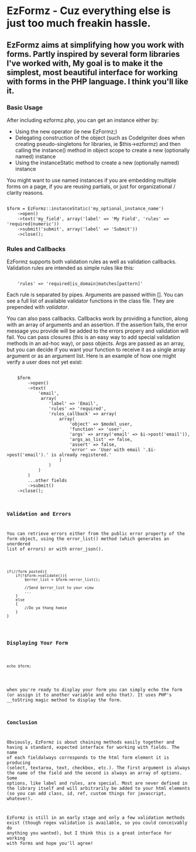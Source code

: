 # EzFormz - Cuz everything else is just too much freakin hassle.

## EzFormz aims at simplifying how you work with forms.  Partly inspired by several form libraries I've worked with, My goal is to make it the simplest, most beautiful interface for working with forms in the PHP language.  I think you'll like it.

### Basic Usage
After including ezformz.php, you can get an instance either by:
- Using the new operator (ie new EzFormz;)
- Delegating construction of the object (such as CodeIgniter does when creating pseudo-singletons for libraries, ie $this->ezformz) and then calling the instance() method in object scope to create a new (optionally named) instance
- Using the instanceStatic method to create a new (optionally named) instance

You might want to use named instances if you are embedding multiple forms on a page, if you are reusing partials, or just for organizational / clarity reasons.

<pre><code>
$form = EzFormz::instanceStatic('my_optional_instance_name')
	->open()
	->text('my_field', array('label' => 'My Field', 'rules' => 'required|numeric'))
	->submit('submit', array('label' => 'Submit'))
	->close();
</code></pre>

### Rules and Callbacks
EzFormz supports both validation rules as well as validation callbacks.  Validation rules are intended as simple rules like this:
<pre><code>
	'rules' => 'required|is_domain|matches[pattern]'
</code></pre>

Each rule is separated by pipes.  Arguments are passed within [].  You can see a full list of available validator functions in the class file.  They are prepended with _validator_.

You can also pass callbacks. Callbacks work by providing a function, along with an array of arguments and an assertion.  If the assertion fails, the error message you provide will be added to the errors propery and validation will fail. You can pass closures (this is an easy way to add special validation methods in an ad-hoc way), or pass objects.  Args are passed as an array, but you can decide if you want your function to receive it as a single array argument or as an argument list. Here is an example of how one might verify a user does not yet exist:
<pre><code>
	$form
    	->open()
        ->text(
        	'email',
             array(
             	'label' => 'Email',
                'rules' => 'required',
                'rules_callback' => array(
                	array(
                    	'object' => $model_user,
                        'function' => 'user',
                        'args' => array('email' => $i->post('email')),
                        'args_as_list' => false,
                        'assert' => false,
                        'error' => 'User with email '.$i->post('email').' is already registered.'
                    )
                )
			)
		)
		...other fields
		->submit()
	->close();
</code</pre>

### Validation and Errors
You can retrieve errors either from the public error property of the form object, using the error_list() method (which generates an unordered list of errors) or with error_json().
<pre><code>
if(//form posted){
	if(!$form->validate()){
		$error_list = $form->error_list();

		//Send $error_list to your view
		...
	}
	else
	{
		//Do ya thang homie
	}
}
</code></pre>

### Displaying Your Form
<pre><code>
echo $form;
</code></pre>
when you're ready to display your form you can simply echo the form (or assign it to another variable and echo that).  It uses PHP's __toString magic method to display the form.


### Conclusion
Obviously, EzFormz is about chaining methods easily together and having a standard, expected interface for working with fields.  The name of each fieldalways corresponds to the html form element it is producing (select, textarea, text, checkbox, etc.).  The first argument is always the name of the field and the second is always an array of options.  Some options, like label and rules, are special.  Most are never defined in the library itself and will arbitrarily be added to your html elements (so you can add class, id, ref, custom things for javascript, whatever).

EzFormz is still in an early stage and only a few validation methods exist (though regex validation is available, so you could conceivably do anything you wanted), but I think this is a great interface for working with forms and hope you'll agree!
